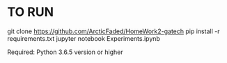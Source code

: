 # TO RUN

git clone https://github.com/ArcticFaded/HomeWork2-gatech
pip install -r requirements.txt
jupyter notebook Experiments.ipynb

Required: Python 3.6.5 version or higher
